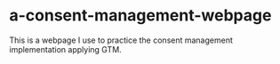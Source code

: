 # a-consent-management-webpage

This is a webpage I use to practice the consent management implementation applying GTM.

